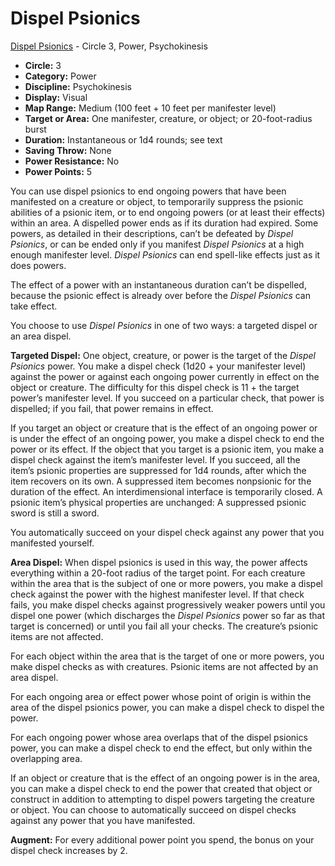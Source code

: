 # Dispel Psionics

[Dispel Psionics](/Psionics/D/DispelPsionics.md) - Circle 3, Power, Psychokinesis

- **Circle:** 3
- **Category:** Power
- **Discipline:** Psychokinesis
- **Display:** Visual
- **Map Range:** Medium (100 feet + 10 feet per manifester level)
- **Target or Area:** One manifester, creature, or object; or 20-foot-radius burst
- **Duration:** Instantaneous or 1d4 rounds; see text
- **Saving Throw:** None
- **Power Resistance:** No
- **Power Points:** 5

You can use dispel psionics to end ongoing powers that have been manifested on a creature or object, to temporarily suppress the psionic abilities of a psionic item, or to end ongoing powers (or at least their effects) within an area. A dispelled power ends as if its duration had expired. Some powers, as detailed in their descriptions, can’t be defeated by *Dispel Psionics*, or can be ended only if you manifest *Dispel Psionics* at a high enough manifester level. *Dispel Psionics* can end spell-like effects just as it does powers.

The effect of a power with an instantaneous duration can’t be dispelled, because the psionic effect is already over before the *Dispel Psionics* can take effect.

You choose to use *Dispel Psionics* in one of two ways: a targeted dispel or an area dispel.

**Targeted Dispel:** One object, creature, or power is the target of the *Dispel Psionics* power. You make a dispel check (1d20 + your manifester level) against the power or against each ongoing power currently in effect on the object or creature. The difficulty for this dispel check is 11 + the target power’s manifester level. If you succeed on a particular check, that power is dispelled; if you fail, that power remains in effect.

If you target an object or creature that is the effect of an ongoing power or is under the effect of an ongoing power, you make a dispel check to end the power or its effect. If the object that you target is a psionic item, you make a dispel check against the item’s manifester level. If you succeed, all the item’s psionic properties are suppressed for 1d4 rounds, after which the item recovers on its own. A suppressed item becomes nonpsionic for the duration of the effect. An interdimensional interface is temporarily closed. A psionic item’s physical properties are unchanged: A suppressed psionic sword is still a sword.

You automatically succeed on your dispel check against any power that you manifested yourself.

**Area Dispel:** When dispel psionics is used in this way, the power affects everything within a 20-foot radius of the target point. For each creature within the area that is the subject of one or more powers, you make a dispel check against the power with the highest manifester level. If that check fails, you make dispel checks against progressively weaker powers until you dispel one power (which discharges the *Dispel Psionics* power so far as that target is concerned) or until you fail all your checks. The creature’s psionic items are not affected.

For each object within the area that is the target of one or more powers, you make dispel checks as with creatures. Psionic items are not affected by an area dispel.

For each ongoing area or effect power whose point of origin is within the area of the dispel psionics power, you can make a dispel check to dispel the power.

For each ongoing power whose area overlaps that of the dispel psionics power, you can make a dispel check to end the effect, but only within the overlapping area.

If an object or creature that is the effect of an ongoing power is in the area, you can make a dispel check to end the power that created that object or construct in addition to attempting to dispel powers targeting the creature or object. You can choose to automatically succeed on dispel checks against any power that you have manifested.

**Augment:** For every additional power point you spend, the bonus on your dispel check increases by 2.

